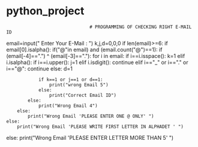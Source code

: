 # python_project
                                   # PROGRAMMING OF CHECKING RIGHT E-MAIL ID
email=input(" Enter Your E-Mail : ")
k,j,d=0,0,0
if len(email)>=6:
    if email[0].isalpha():
        if("@"in email) and (email.count("@")==1):
            if (email[-4]==".") ^ (email[-3]=="."):
                for i in email:
                    if i==i.isspace():
                        k=1
                    elif i.isalpha():
                        if i==i.upper():
                            j=1 
                    elif i.isdigit():
                        continue
                    elif i=="_" or i=="." or i=="@":
                        continue
                    else:
                        d=1

                if k==1 or j==1 or d==1:
                    print("wrong Email 5")
                else:
                    print("Correct Email ID")            
            else:
                print("Wrong Email 4")
        else:
            print("Wrong Email 'PLEASE ENTER ONE @ ONLY' ")
    else:
        print("Wrong Email 'PLEASE WRITE FIRST LETTER IN ALPHADET ' ")
else:
    print("Wrong Email 'PLEASE ENTER LETTER MORE THAN 5' ")
